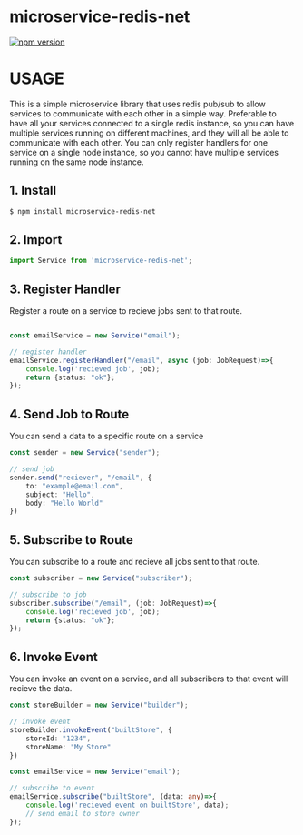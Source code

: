 
# microservice-redis-net

[![npm version](https://badge.fury.io/js/microservice-redis-net.svg)](https://www.npmjs.com/package/microservice-redis-net)

# USAGE

This is a simple microservice library that uses redis pub/sub to allow services to communicate with each other in a simple way.
Preferable to have all your services connected to a single redis instance, so you can have multiple services running on different machines, and they will all be able to communicate with each other.
You can only register handlers for one service on a single node instance, so you cannot have multiple services running on the same node instance.

## 1. Install

```bash
$ npm install microservice-redis-net
```

## 2. Import

```typescript
import Service from 'microservice-redis-net';
```

## 3. Register Handler
Register a route on a service to recieve jobs sent to that route.
```typescript

const emailService = new Service("email");

// register handler
emailService.registerHandler("/email", async (job: JobRequest)=>{
    console.log('recieved job', job);
    return {status: "ok"};
});

```

## 4. Send Job to Route
You can send a data to a specific route on a service
```typescript
const sender = new Service("sender");

// send job
sender.send("reciever", "/email", {
    to: "example@email.com",
    subject: "Hello",
    body: "Hello World"
})
```

## 5. Subscribe to Route
You can subscribe to a route and recieve all jobs sent to that route.
```typescript
const subscriber = new Service("subscriber");

// subscribe to job
subscriber.subscribe("/email", (job: JobRequest)=>{
    console.log('recieved job', job);
    return {status: "ok"};
});
```

## 6. Invoke Event
You can invoke an event on a service, and all subscribers to that event will recieve the data.
```typescript
const storeBuilder = new Service("builder");

// invoke event
storeBuilder.invokeEvent("builtStore", {
    storeId: "1234",
    storeName: "My Store"
})

const emailService = new Service("email");

// subscribe to event
emailService.subscribe("builtStore", (data: any)=>{
    console.log('recieved event on builtStore', data);
    // send email to store owner
});
```
```
